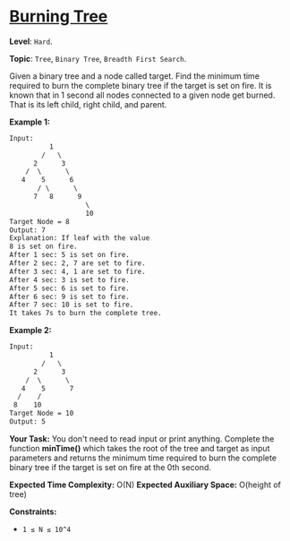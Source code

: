 # [Burning Tree](https://practice.geeksforgeeks.org/problems/burning-tree/1#)

**Level**: `Hard`.

**Topic**: `Tree`, `Binary Tree`, `Breadth First Search`.

Given a binary tree and a node called target. Find the minimum time required to burn the complete binary tree if the target is set on fire. It is known that in 1 second all nodes connected to a given node get burned. That is its left child, right child, and parent.

**Example 1:**

```txt
Input:
          1
        /   \
      2      3
    /  \      \
   4    5      6
       / \      \
      7   8      9
                   \
                   10
Target Node = 8
Output: 7
Explanation: If leaf with the value
8 is set on fire.
After 1 sec: 5 is set on fire.
After 2 sec: 2, 7 are set to fire.
After 3 sec: 4, 1 are set to fire.
After 4 sec: 3 is set to fire.
After 5 sec: 6 is set to fire.
After 6 sec: 9 is set to fire.
After 7 sec: 10 is set to fire.
It takes 7s to burn the complete tree.
```

**Example 2:**

```txt
Input:
          1
        /   \
      2      3
    /  \      \
   4    5      7
  /    /
 8    10
Target Node = 10
Output: 5
```

**Your Task:**
You don't need to read input or print anything. Complete the function **minTime()** which takes the root of the tree and target as input parameters and returns the minimum time required to burn the complete binary tree if the target is set on fire at the 0th second.

**Expected Time Complexity:** O(N)
**Expected Auxiliary Space:** O(height of tree)

**Constraints:**

- `1 ≤ N ≤ 10^4`
